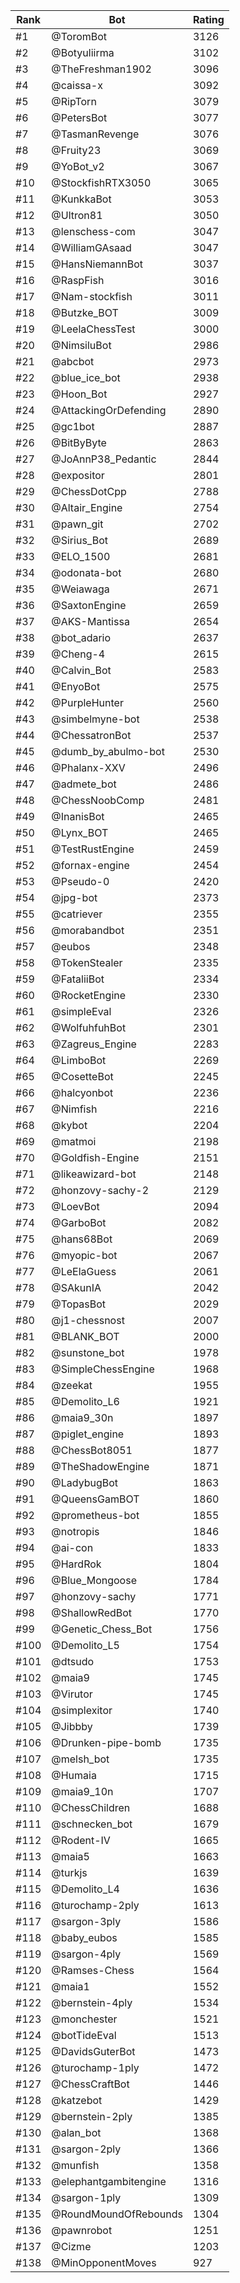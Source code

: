 Rank|Bot|Rating
---|---|---
#1|@ToromBot|3126
#2|@Botyuliirma|3102
#3|@TheFreshman1902|3096
#4|@caissa-x|3092
#5|@RipTorn|3079
#6|@PetersBot|3077
#7|@TasmanRevenge|3076
#8|@Fruity23|3069
#9|@YoBot_v2|3067
#10|@StockfishRTX3050|3065
#11|@KunkkaBot|3053
#12|@Ultron81|3050
#13|@lenschess-com|3047
#14|@WilliamGAsaad|3047
#15|@HansNiemannBot|3037
#16|@RaspFish|3016
#17|@Nam-stockfish|3011
#18|@Butzke_BOT|3009
#19|@LeelaChessTest|3000
#20|@NimsiluBot|2986
#21|@abcbot|2973
#22|@blue_ice_bot|2938
#23|@Hoon_Bot|2927
#24|@AttackingOrDefending|2890
#25|@gc1bot|2887
#26|@BitByByte|2863
#27|@JoAnnP38_Pedantic|2844
#28|@expositor|2801
#29|@ChessDotCpp|2788
#30|@Altair_Engine|2754
#31|@pawn_git|2702
#32|@Sirius_Bot|2689
#33|@ELO_1500|2681
#34|@odonata-bot|2680
#35|@Weiawaga|2671
#36|@SaxtonEngine|2659
#37|@AKS-Mantissa|2654
#38|@bot_adario|2637
#39|@Cheng-4|2615
#40|@Calvin_Bot|2583
#41|@EnyoBot|2575
#42|@PurpleHunter|2560
#43|@simbelmyne-bot|2538
#44|@ChessatronBot|2537
#45|@dumb_by_abulmo-bot|2530
#46|@Phalanx-XXV|2496
#47|@admete_bot|2486
#48|@ChessNoobComp|2481
#49|@InanisBot|2465
#50|@Lynx_BOT|2465
#51|@TestRustEngine|2459
#52|@fornax-engine|2454
#53|@Pseudo-0|2420
#54|@jpg-bot|2373
#55|@catriever|2355
#56|@morabandbot|2351
#57|@eubos|2348
#58|@TokenStealer|2335
#59|@FataliiBot|2334
#60|@RocketEngine|2330
#61|@simpleEval|2326
#62|@WolfuhfuhBot|2301
#63|@Zagreus_Engine|2283
#64|@LimboBot|2269
#65|@CosetteBot|2245
#66|@halcyonbot|2236
#67|@Nimfish|2216
#68|@kybot|2204
#69|@matmoi|2198
#70|@Goldfish-Engine|2151
#71|@likeawizard-bot|2148
#72|@honzovy-sachy-2|2129
#73|@LoevBot|2094
#74|@GarboBot|2082
#75|@hans68Bot|2069
#76|@myopic-bot|2067
#77|@LeElaGuess|2061
#78|@SAkunIA|2042
#79|@TopasBot|2029
#80|@j1-chessnost|2007
#81|@BLANK_BOT|2000
#82|@sunstone_bot|1978
#83|@SimpleChessEngine|1968
#84|@zeekat|1955
#85|@Demolito_L6|1921
#86|@maia9_30n|1897
#87|@piglet_engine|1893
#88|@ChessBot8051|1877
#89|@TheShadowEngine|1871
#90|@LadybugBot|1863
#91|@QueensGamBOT|1860
#92|@prometheus-bot|1855
#93|@notropis|1846
#94|@ai-con|1833
#95|@HardRok|1804
#96|@Blue_Mongoose|1784
#97|@honzovy-sachy|1771
#98|@ShallowRedBot|1770
#99|@Genetic_Chess_Bot|1756
#100|@Demolito_L5|1754
#101|@dtsudo|1753
#102|@maia9|1745
#103|@Virutor|1745
#104|@simplexitor|1740
#105|@Jibbby|1739
#106|@Drunken-pipe-bomb|1735
#107|@melsh_bot|1735
#108|@Humaia|1715
#109|@maia9_10n|1707
#110|@ChessChildren|1688
#111|@schnecken_bot|1679
#112|@Rodent-IV|1665
#113|@maia5|1663
#114|@turkjs|1639
#115|@Demolito_L4|1636
#116|@turochamp-2ply|1613
#117|@sargon-3ply|1586
#118|@baby_eubos|1585
#119|@sargon-4ply|1569
#120|@Ramses-Chess|1564
#121|@maia1|1552
#122|@bernstein-4ply|1534
#123|@monchester|1521
#124|@botTideEval|1513
#125|@DavidsGuterBot|1473
#126|@turochamp-1ply|1472
#127|@ChessCraftBot|1446
#128|@katzebot|1429
#129|@bernstein-2ply|1385
#130|@alan_bot|1368
#131|@sargon-2ply|1366
#132|@munfish|1358
#133|@elephantgambitengine|1316
#134|@sargon-1ply|1309
#135|@RoundMoundOfRebounds|1304
#136|@pawnrobot|1251
#137|@Cizme|1203
#138|@MinOpponentMoves|927
